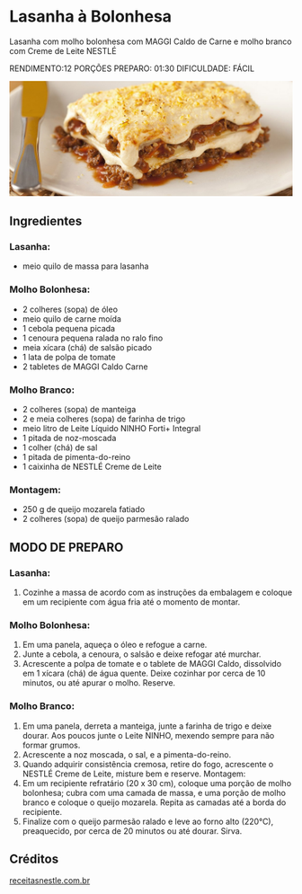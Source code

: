 # Lasanha à Bolonhesa

Lasanha com molho bolonhesa com MAGGI Caldo de Carne e molho branco com Creme de Leite NESTLÉ

RENDIMENTO:12 PORÇÕES
PREPARO: 01:30
DIFICULDADE: FÁCIL

![lasanha-bolonhesa](./lasanha-bolonhesa.jpg)

## Ingredientes

### Lasanha:
- meio quilo de massa para lasanha

### Molho Bolonhesa:
- 2 colheres (sopa) de óleo
- meio quilo de carne moída
- 1 cebola pequena picada
- 1 cenoura pequena ralada no ralo fino
- meia xícara (chá) de salsão picado
- 1 lata de polpa de tomate
- 2 tabletes de MAGGI Caldo Carne

### Molho Branco:
- 2 colheres (sopa) de manteiga
- 2 e meia colheres (sopa) de farinha de trigo
- meio litro de Leite Líquido NINHO Forti+ Integral
- 1 pitada de noz-moscada
- 1 colher (chá) de sal
- 1 pitada de pimenta-do-reino
- 1 caixinha de NESTLÉ Creme de Leite

### Montagem:
- 250 g de queijo mozarela fatiado
- 2 colheres (sopa) de queijo parmesão ralado

## MODO DE PREPARO

### Lasanha:
1. Cozinhe a massa de acordo com as instruções da embalagem e coloque em um recipiente com água fria até o momento de montar.

### Molho Bolonhesa:
1. Em uma panela, aqueça o óleo e refogue a carne.
1. Junte a cebola, a cenoura, o salsão e deixe refogar até murchar.
1. Acrescente a polpa de tomate e o tablete de MAGGI Caldo, dissolvido em 1 xícara (chá) de água quente. Deixe cozinhar por cerca de 10 minutos, ou até apurar o molho. Reserve.

### Molho Branco:
1. Em uma panela, derreta a manteiga, junte a farinha de trigo e deixe dourar. Aos poucos junte o Leite NINHO, mexendo sempre para não formar grumos.
1. Acrescente a noz moscada, o sal, e a pimenta-do-reino.
1. Quando adquirir consistência cremosa, retire do fogo, acrescente o NESTLÉ Creme de Leite, misture bem e reserve.
Montagem:
1. Em um recipiente refratário (20 x 30 cm), coloque uma porção de molho bolonhesa; cubra com uma camada de massa, e uma porção de molho branco e coloque o queijo mozarela. Repita as camadas até a borda do recipiente.
1. Finalize com o queijo parmesão ralado e leve ao forno alto (220°C), preaquecido, por cerca de 20 minutos ou até dourar. Sirva.

## Créditos

[receitasnestle.com.br](https://www.receitasnestle.com.br/receitas/lasanha-a-bolonhesa-saborosa)
